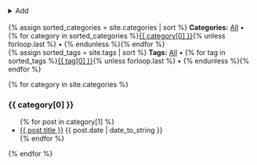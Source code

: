 ---
---
<details>
  <summary>Add</summary>
  <script>
    function editor(){
      const category = document.getElementById('category').value.toLowerCase().replace(/[^a-zA-Z0-9]+/g,'-');
      const date = "{{ site.time | date: '%Y-%m-%d-' }}";
      const title = document.getElementById('title').value.toLowerCase().replace(/[^a-zA-Z0-9]+/g,'-');
      const tags = document.getElementById('tags').value;
      const url='{{ site.github.repository_url }}/new/main?filename=' + category + '/_posts/' + date + title + '.md&value=---%0Atags:%20[' + tags + ']%0A---%0A';
      location = url;
      return true
    };
  </script>
  <input id=title placeholder=Title required>
  <input id=category placeholder=Category required>
  <input id=tags placeholder=Tags>
  <button onclick='editor()'>Editor</button>
</details><br>

<div class='categories'>{% assign sorted_categories = site.categories | sort %}
  <strong>Categories:</strong> <a href='#'>All</a> • {% for category in sorted_categories %}<a href='#'>{{ category[0] }}</a>{% unless forloop.last %} • {% endunless %}{% endfor %}
</div>  

<div class='tags'>{% assign sorted_tags = site.tags | sort %}
  <strong>Tags:</strong> <a href='#'>All</a> • {% for tag in sorted_tags %}<a href='#'>{{ tag[0] }}</a>{% unless forloop.last %} • {% endunless %}{% endfor %}
</div>

<script>
  document.querySelectorAll('.categories a').forEach(link => {
    console.log(link);
    link.onclick = (e) => {
      e.preventDefault();
      const category = e.target.innerHTML;
      if (category == 'All') {
        document.querySelectorAll('[category]').style.display = 'block';
      } else {
        document.querySelectorAll('[category]').style.display = 'none';
        document.querySelectorAll('[category="' + category + '"]').forEach(item => item.style.display = 'block')
      }
    }
  });
  document.querySelectorAll('.tags a').forEach(link => {
    console.log(link);
    link.onclick = (e) => {
      e.preventDefault();
      const tag = e.target.innerHTML;
      if (tag == 'All') {
        document.querySelectorAll('li[tags]').style.display = 'list-item';
      } else {
        document.querySelectorAll('li[tags]').style.display = 'none';
        document.querySelectorAll('li[tags*="' + tag + '"]').forEach(item => item.style.display = 'list-item')
      }
    }
  });
</script>

{% for category in site.categories %}<div category='{{ category[0] }}'><h3>{{ category[0] }}</h3><ul>
{% for post in category[1] %}<li tags='{{ post.tags | join: " " }}'> <a href='{{ post.url | absolute_url }}'>{{ post.title }}</a> {{ post.date | date_to_string }}</li>
{% endfor %}</ul></div>
{% endfor %}
